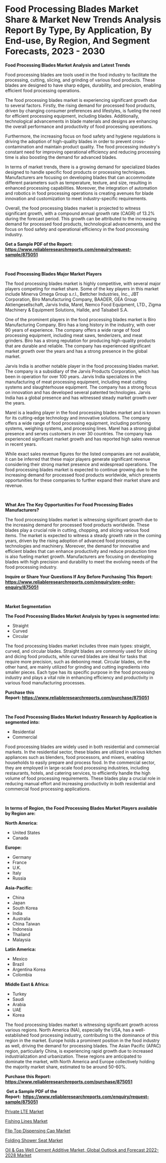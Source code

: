 <p><h1>Food Processing Blades Market Share & Market New Trends Analysis Report By Type, By Application, By End-use, By Region, And Segment Forecasts, 2023 - 2030</h1></p><p><strong>Food Processing Blades Market Analysis and Latest Trends</strong></p>
<p><p>Food processing blades are tools used in the food industry to facilitate the processing, cutting, slicing, and grinding of various food products. These blades are designed to have sharp edges, durability, and precision, enabling efficient food processing operations.</p><p>The food processing blades market is experiencing significant growth due to several factors. Firstly, the rising demand for processed food products, driven by changing consumer preferences and lifestyles, is fueling the need for efficient processing equipment, including blades. Additionally, technological advancements in blade materials and designs are enhancing the overall performance and productivity of food processing operations.</p><p>Furthermore, the increasing focus on food safety and hygiene regulations is driving the adoption of high-quality blades in order to prevent cross-contamination and maintain product quality. The food processing industry's constant need for improving operational efficiency and reducing processing time is also boosting the demand for advanced blades.</p><p>In terms of market trends, there is a growing demand for specialized blades designed to handle specific food products or processing techniques. Manufacturers are focusing on developing blades that can accommodate different parameters such as temperature, texture, and size, resulting in enhanced processing capabilities. Moreover, the integration of automation and robotics in food processing operations is creating avenues for blade innovation and customization to meet industry-specific requirements.</p><p>Overall, the food processing blades market is projected to witness significant growth, with a compound annual growth rate (CAGR) of 13.2% during the forecast period. This growth can be attributed to the increasing demand for processed food products, technological advancements, and the focus on food safety and operational efficiency in the food processing industry.</p></p>
<p><strong>Get a Sample PDF of the Report:&nbsp; <a href="https://www.reliableresearchreports.com/enquiry/request-sample/875051">https://www.reliableresearchreports.com/enquiry/request-sample/875051</a></strong></p>
<p>&nbsp;</p>
<p><strong>Food Processing Blades Major Market Players</strong></p>
<p><p>The food processing blades market is highly competitive, with several major players competing for market share. Some of the key players in this market include Minerva Omega Group s.r.l., Bettcher Industries, Inc., JBT Corporation, Biro Manufacturing Company, BAADER, GEA Group Aktiengesellschaft, Jarvis India, Marel, Nemco Food Equipment, LTD., Zigma Machinery & Equipment Solutions, Hallde, and Talsabell S.A.</p><p>One of the prominent players in the food processing blades market is Biro Manufacturing Company. Biro has a long history in the industry, with over 90 years of experience. The company offers a wide range of food processing equipment, including meat saws, tenderizers, and meat grinders. Biro has a strong reputation for producing high-quality products that are durable and reliable. The company has experienced significant market growth over the years and has a strong presence in the global market.</p><p>Jarvis India is another notable player in the food processing blades market. The company is a subsidiary of the Jarvis Products Corporation, which has been in operation for over 100 years. Jarvis India specializes in the manufacturing of meat processing equipment, including meat cutting systems and slaughterhouse equipment. The company has a strong focus on innovation and has developed several patented technologies. Jarvis India has a global presence and has witnessed steady market growth over the years.</p><p>Marel is a leading player in the food processing blades market and is known for its cutting-edge technology and innovative solutions. The company offers a wide range of food processing equipment, including portioning systems, weighing systems, and processing lines. Marel has a strong global presence and serves customers in over 30 countries. The company has experienced significant market growth and has reported high sales revenue in recent years.</p><p>While exact sales revenue figures for the listed companies are not available, it can be inferred that these major players generate significant revenue considering their strong market presence and widespread operations. The food processing blades market is expected to continue growing due to the increasing demand for processed food products worldwide, which presents opportunities for these companies to further expand their market share and revenue.</p></p>
<p>&nbsp;</p>
<p><strong>What Are The Key Opportunities For Food Processing Blades Manufacturers?</strong></p>
<p><p>The food processing blades market is witnessing significant growth due to the increasing demand for processed food products worldwide. These blades play a crucial role in cutting, chopping, and slicing various food items. The market is expected to witness a steady growth rate in the coming years, driven by the rising adoption of advanced food processing technologies and machinery. Moreover, the demand for innovative and efficient blades that can enhance productivity and reduce production time is also fueling market growth. Manufacturers are focusing on developing blades with high precision and durability to meet the evolving needs of the food processing industry.</p></p>
<p><strong>Inquire or Share Your Questions If Any Before Purchasing This Report: <a href="https://www.reliableresearchreports.com/enquiry/pre-order-enquiry/875051">https://www.reliableresearchreports.com/enquiry/pre-order-enquiry/875051</a></strong></p>
<p>&nbsp;</p>
<p><strong>Market Segmentation</strong></p>
<p><strong>The Food Processing Blades Market Analysis by types is segmented into:</strong></p>
<p><ul><li>Straight</li><li>Curved</li><li>Circular</li></ul></p>
<p><p>The food processing blades market includes three main types: straight, curved, and circular blades. Straight blades are commonly used for slicing and dicing food products, while curved blades are ideal for tasks that require more precision, such as deboning meat. Circular blades, on the other hand, are mainly utilized for grinding and cutting ingredients into smaller pieces. Each type has its specific purpose in the food processing industry and plays a vital role in enhancing efficiency and productivity in various food manufacturing processes.</p></p>
<p><strong>Purchase this Report:&nbsp;<a href="https://www.reliableresearchreports.com/purchase/875051">https://www.reliableresearchreports.com/purchase/875051</a></strong></p>
<p>&nbsp;</p>
<p><strong>The Food Processing Blades Market Industry Research by Application is segmented into:</strong></p>
<p><ul><li>Residential</li><li>Commercial</li></ul></p>
<p><p>Food processing blades are widely used in both residential and commercial markets. In the residential sector, these blades are utilized in various kitchen appliances such as blenders, food processors, and mixers, enabling households to easily prepare and process food. In the commercial sector, they are employed in large-scale food processing industries, including restaurants, hotels, and catering services, to efficiently handle the high volume of food processing requirements. These blades play a crucial role in reducing manual effort and increasing productivity in both residential and commercial food processing applications.</p></p>
<p>&nbsp;</p>
<p><strong>In terms of Region, the Food Processing Blades Market Players available by Region are:</strong></p>
<p>
    <p> <strong> North America: </strong>
        <ul>
            <li>United States</li>
            <li>Canada</li>
        </ul>
        </p> 
    <p> <strong> Europe: </strong>
        <ul>
            <li>Germany</li>
            <li>France</li>
            <li>U.K.</li>
            <li>Italy</li>
            <li>Russia</li>
        </ul>
        </p> 
    <p> <strong> Asia-Pacific: </strong>
        <ul>
            <li>China</li>
            <li>Japan</li>
            <li>South Korea</li>
            <li>India</li>
            <li>Australia</li>
            <li>China Taiwan</li>
            <li>Indonesia</li>
            <li>Thailand</li>
            <li>Malaysia</li>
        </ul>
        </p> 
    <p> <strong> Latin America: </strong>
        <ul>
            <li>Mexico</li>
            <li>Brazil</li>
            <li>Argentina Korea</li>
            <li>Colombia</li>
        </ul>
        </p> 
    <p> <strong> Middle East & Africa: </strong>
        <ul>
            <li>Turkey</li>
            <li>Saudi</li>
            <li>Arabia</li>
            <li>UAE</li>
            <li>Korea</li>
        </ul>
    </p>
    </p>
<p><p>The food processing blades market is witnessing significant growth across various regions. North America (NA), especially the USA, has a well-established food processing industry, contributing to the dominance of this region in the market. Europe holds a prominent position in the food industry as well, driving the demand for processing blades. The Asian Pacific (APAC) region, particularly China, is experiencing rapid growth due to increased industrialization and urbanization. These regions are anticipated to dominate the market, with North America and Europe collectively holding the majority market share, estimated to be around 50-60%.</p></p>
<p><strong>Purchase this Report: <a href="https://www.reliableresearchreports.com/purchase/875051">https://www.reliableresearchreports.com/purchase/875051</a></strong></p>
<p>&nbsp;<strong>Get a Sample PDF of the Report:&nbsp;&nbsp;<a href="https://www.reliableresearchreports.com/enquiry/request-sample/875051">https://www.reliableresearchreports.com/enquiry/request-sample/875051</a></strong></p>
<p><strong></strong></p>
<p><p><a href="https://www.reportprime.com/private-lte-r7005">Private LTE Market</a></p><p><a href="https://medium.com/@draft.web.back/fishing-lines-market-size-growth-forecast-2023-2030-2c7d1609698f">Fishing Lines Market</a></p><p><a href="https://medium.com/@wall.see.write/flip-top-dispensing-cap-market-size-growth-forecast-2023-2030-a4456ab2f9c6">Flip Top Dispensing Cap Market</a></p><p><a href="https://github.com/NorbertYates/Market-Research-Report-List-1/blob/main/folding-shower-seat-market.md">Folding Shower Seat Market</a></p><p><a href="https://issuu.com/reportprime-2/docs/oil-gas-well-cement-additive-market-global-outlook?fr=xKAE9_zU1NQ">Oil & Gas Well Cement Additive Market, Global Outlook and Forecast 2022-2028 Market</a></p></p>
